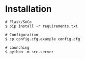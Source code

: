 Installation
=

```
# Flask/SoCo
$ pip install -r requirements.txt

# Configuration
$ cp config.cfg.example config.cfg

# Launching
$ python -m src.server
```
